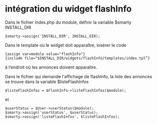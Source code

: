 # intégration du widget flashInfo

 Dans le fichier index.php du module, définir la variable $smarty INSTALL_DIR
```
$smarty->assign('INSTALL_DIR', INSTALL_DIR);
```

 Dans le template où le widget doit apparaître, insérer le code

```
{assign var=module value="flashInfo"}
{include file=“$INSTALL_DIR/widgets/flashInfo/templates/index.tpl”}
```
à l’endroit où les annonces doivent apparaître.

Dans le fichier qui demande l'affichage de flashInfo, la liste des annonces se trouve dans la variable $listeFlashInfos
```
$listeFlashInfos = $FlashInfo->listeFlashInfos($module);
```
et
```
$userStatus = $User->userStatus($module);
$smarty->assign('userStatus', $userStatus);
$smarty->assign('listeFlashInfos', $listeFlashInfos);
```
